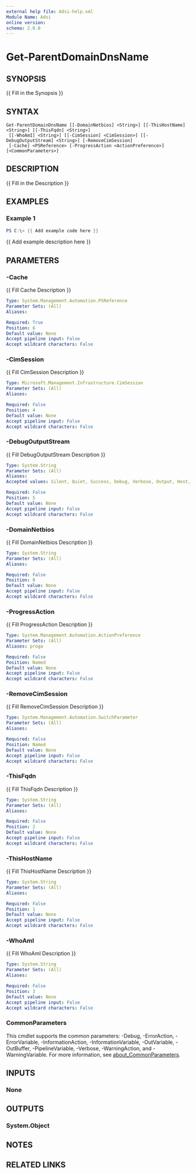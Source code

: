 ```yaml
---
external help file: Adsi-help.xml
Module Name: Adsi
online version:
schema: 2.0.0
---
```


# Get-ParentDomainDnsName

## SYNOPSIS
{{ Fill in the Synopsis }}

## SYNTAX

```
Get-ParentDomainDnsName [[-DomainNetbios] <String>] [[-ThisHostName] <String>] [[-ThisFqdn] <String>]
 [[-WhoAmI] <String>] [[-CimSession] <CimSession>] [[-DebugOutputStream] <String>] [-RemoveCimSession]
 [-Cache] <PSReference> [-ProgressAction <ActionPreference>] [<CommonParameters>]
```

## DESCRIPTION
{{ Fill in the Description }}

## EXAMPLES

### Example 1
```powershell
PS C:\> {{ Add example code here }}
```

{{ Add example description here }}

## PARAMETERS

### -Cache
{{ Fill Cache Description }}

```yaml
Type: System.Management.Automation.PSReference
Parameter Sets: (All)
Aliases:

Required: True
Position: 6
Default value: None
Accept pipeline input: False
Accept wildcard characters: False
```

### -CimSession
{{ Fill CimSession Description }}

```yaml
Type: Microsoft.Management.Infrastructure.CimSession
Parameter Sets: (All)
Aliases:

Required: False
Position: 4
Default value: None
Accept pipeline input: False
Accept wildcard characters: False
```

### -DebugOutputStream
{{ Fill DebugOutputStream Description }}

```yaml
Type: System.String
Parameter Sets: (All)
Aliases:
Accepted values: Silent, Quiet, Success, Debug, Verbose, Output, Host, Warning, Error, Information, 

Required: False
Position: 5
Default value: None
Accept pipeline input: False
Accept wildcard characters: False
```

### -DomainNetbios
{{ Fill DomainNetbios Description }}

```yaml
Type: System.String
Parameter Sets: (All)
Aliases:

Required: False
Position: 0
Default value: None
Accept pipeline input: False
Accept wildcard characters: False
```

### -ProgressAction
{{ Fill ProgressAction Description }}

```yaml
Type: System.Management.Automation.ActionPreference
Parameter Sets: (All)
Aliases: proga

Required: False
Position: Named
Default value: None
Accept pipeline input: False
Accept wildcard characters: False
```

### -RemoveCimSession
{{ Fill RemoveCimSession Description }}

```yaml
Type: System.Management.Automation.SwitchParameter
Parameter Sets: (All)
Aliases:

Required: False
Position: Named
Default value: None
Accept pipeline input: False
Accept wildcard characters: False
```

### -ThisFqdn
{{ Fill ThisFqdn Description }}

```yaml
Type: System.String
Parameter Sets: (All)
Aliases:

Required: False
Position: 2
Default value: None
Accept pipeline input: False
Accept wildcard characters: False
```

### -ThisHostName
{{ Fill ThisHostName Description }}

```yaml
Type: System.String
Parameter Sets: (All)
Aliases:

Required: False
Position: 1
Default value: None
Accept pipeline input: False
Accept wildcard characters: False
```

### -WhoAmI
{{ Fill WhoAmI Description }}

```yaml
Type: System.String
Parameter Sets: (All)
Aliases:

Required: False
Position: 3
Default value: None
Accept pipeline input: False
Accept wildcard characters: False
```

### CommonParameters
This cmdlet supports the common parameters: -Debug, -ErrorAction, -ErrorVariable, -InformationAction, -InformationVariable, -OutVariable, -OutBuffer, -PipelineVariable, -Verbose, -WarningAction, and -WarningVariable. For more information, see [about_CommonParameters](http://go.microsoft.com/fwlink/?LinkID=113216).

## INPUTS

### None

## OUTPUTS

### System.Object
## NOTES

## RELATED LINKS
